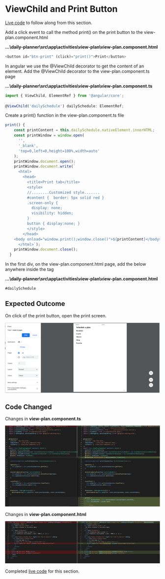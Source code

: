 # ViewChild and Print Button

[Live code](https://stackblitz.com/edit/s10-material-design-drag-drop) to follow along from this section.

Add a click event to call the method print\(\) on the print button to the view-plan.component.html

**...\daily-planner\src\app\activities\view-plan\view-plan.component.html**

```typescript
<button id="btn-print" (click)="print()">Print</button>
```

In angular we use the @ViewChild decorator to get the content of an element. Add the @ViewChild decorator to the view-plan.component.ts page

**...\daily-planner\src\app\activities\view-plan\view-plan.component.ts**

```typescript
import { ViewChild, ElementRef } from '@angular/core';

@ViewChild('dailySchedule') dailySchedule: ElementRef;
```

Create a print\(\) function in the view-plan.component.ts file

```typescript
print() {
    const printContent = this.dailySchedule.nativeElement.innerHTML;
    const printWindow = window.open(
      '',
      '_blank',
      'top=0,left=0,height=100%,width=auto'
    );
    printWindow.document.open();
    printWindow.document.write(`
      <html>
        <head>
          <title>Print tab</title>
          <style>
          //........Customized style.......
          #content {  border: 5px solid red }
          .screen-only {
            display: none;
            visibility: hidden;
          }
          button { display:none; }
          </style>
        </head>
    <body onload="window.print();window.close()">${printContent}</body>
      </html>`);
    printWindow.document.close();
  }
```

In the first div, on the view-plan.component.html page, add the below anywhere inside the tag

**...\daily-planner\src\app\activities\view-plan\view-plan.component.html**

```typescript
#dailySchedule
```

## Expected Outcome

On click of the print button, open the print screen.

![](../.gitbook/assets/print.PNG)

## Code Changed

Changes in **view-plan.component.ts**

![Figure: Final view-plan.component.ts code](../.gitbook/assets/viewplants6.png)

Changes in **view-plan.component.html** 

![Figure: Final view-plan.component.html code](../.gitbook/assets/viewplanhtml6.png)

Completed [live code](https://stackblitz.com/edit/s11-view-child-print-button) for this section.

